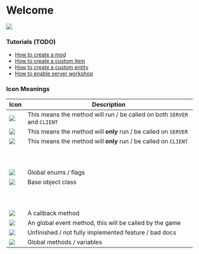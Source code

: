 # Welcome

<img src='/img/wiki/wikibanner_logo.png' className='wiki-bg-img'/>

### Tutorials (TODO)

- [How to create a mod](./)
- [How to create a custom item](./)
- [How to create a custom entity](./)
- [How to enable server workshop](./)

### Icon Meanings

| Icon                        | Description                                                              |
| --------------------------- | ------------------------------------------------------------------------ |
| ![](/img/wiki/shared.png)   | This means the method will run / be called on both `SERVER` and `CLIENT` |
| ![](/img/wiki/server.png)   | This means the method will **only** run / be called on `SERVER`          |
| ![](/img/wiki/client.png)   | This means the method will **only** run / be called on `CLIENT`          |
| <p><br/></p>                |                                                                          |
| ![](/img/wiki/enum.png)     | Global enums / flags                                                     |
| ![](/img/wiki/base.png)     | Base object class                                                        |
| <p><br/></p>                |                                                                          |
| ![](/img/wiki/callback.png) | A callback method                                                        |
| ![](/img/wiki/event.png)    | An global event method, this will be called by the game                  |
| ![](/img/wiki/unknown.png)  | Unfinished / not fully implemented feature / bad docs                    |
| ![](/img/wiki/global.png)   | Global methods / variables                                               |
